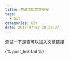 ```yaml
---
title: 测试添加文章链接
tags:
  - Git
categories: Git
date: 2017-07-02 18:39:37
---
```


测试一下是否可以加入文章链接

{% post_link tail %}


